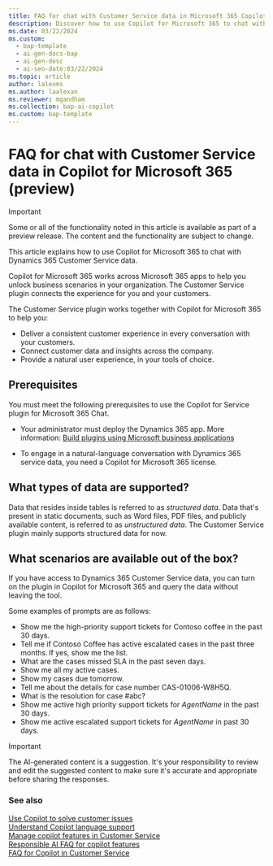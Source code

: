 ```yaml
---
title: FAQ for chat with Customer Service data in Microsoft 365 Copilot (preview)
description: Discover how to use Copilot for Microsoft 365 to chat with Customer Service data and ask questions in natural language.
ms.date: 03/22/2024
ms.custom:
  - bap-template
  - ai-gen-docs-bap
  - ai-gen-desc
  - ai-seo-date:03/22/2024
ms.topic: article
author: lalexms
ms.author: laalexan
ms.reviewer: mgandham
ms.collection: bap-ai-copilot
ms.custom: bap-template
---
```


# FAQ for chat with Customer Service data in Copilot for Microsoft 365 (preview)

> [!IMPORTANT]
> Some or all of the functionality noted in this article is available as part of a preview release. The content and the functionality are subject to change.

This article explains how to use Copilot for Microsoft 365 to chat with Dynamics 365 Customer Service data.

Copilot for Microsoft 365 works across Microsoft 365 apps to help you unlock business scenarios in your organization. The Customer Service plugin connects the experience for you and your customers.

The Customer Service plugin works together with Copilot for Microsoft 365 to help you:

- Deliver a consistent customer experience in every conversation with your customers.
- Connect customer data and insights across the company.
- Provide a natural user experience, in your tools of choice.

## Prerequisites 

You must meet the following prerequisites to use the Copilot for Service plugin for Microsoft 365 Chat.

- Your administrator must deploy the Dynamics 365 app. More information: [Build plugins using Microsoft business applications](../microsoft-365-copilot/extensibility/overview-business-applications#known-limitations)

- To engage in a natural-language conversation with Dynamics 365 service data, you need a Copilot for Microsoft 365 license. 

## What types of data are supported? 

Data that resides inside tables is referred to as *structured data*. Data that's present in static documents, such as Word files, PDF files, and publicly available content, is referred to as *unstructured data*. The Customer Service plugin mainly supports structured data for now.

## What scenarios are available out of the box?

If you have access to Dynamics 365 Customer Service data, you can turn on the plugin in Copilot for Microsoft 365 and query the data without leaving the tool.

Some examples of prompts are as follows:

- Show me the high-priority support tickets for Contoso coffee in the past 30 days.
- Tell me if Contoso Coffee has active escalated cases in the past three months. If yes, show me the list.
- What are the cases missed SLA in the past seven days.
- Show me all my active cases.
- Show my cases due tomorrow.
- Tell me about the details for case number CAS-01006-W8H5Q.
- What is the resolution for case #abc?
- Show me active high priority support tickets for *AgentName* in the past 30 days.
- Show me active escalated support tickets for *AgentName* in past 30 days.

> [!IMPORTANT]
> The AI-generated content is a suggestion. It's your responsibility to review and edit the suggested content to make sure it's accurate and appropriate before sharing the responses.


### See also

[Use Copilot to solve customer issues](use-copilot-features.md)  
[Understand Copilot language support](copilot-language-support.md)  
[Manage copilot features in Customer Service](../administer/configure-copilot-features.md)  
[Responsible AI FAQ for copilot features](../implement/faq-responsible-ai-copilot.md)   
[FAQ for Copilot in Customer Service](../administer/faq-copilot-features.md)
